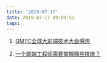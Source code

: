 ```yaml
---
title: '2019-07-17'
date: 2019-07-17 09:09:51
tags:
---
```


1. [GMTC全球大前端技术大会感想](https://juejin.im/post/5d25cdefe51d4510835e0329)
   
2. [一个前端工程师需要掌握哪些技能？](https://mp.weixin.qq.com/s/93lpjREw_-pDtcUGXLSL0A)